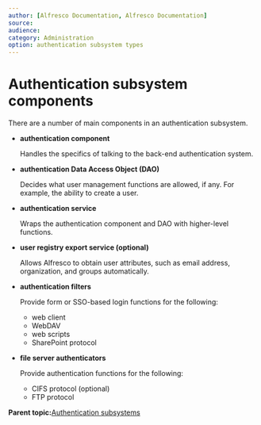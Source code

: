 ```yaml
---
author: [Alfresco Documentation, Alfresco Documentation]
source: 
audience: 
category: Administration
option: authentication subsystem types
---
```


# Authentication subsystem components

There are a number of main components in an authentication subsystem.

-   **authentication component**

    Handles the specifics of talking to the back-end authentication system.

-   **authentication Data Access Object \(DAO\)**

    Decides what user management functions are allowed, if any. For example, the ability to create a user.

-   **authentication service**

    Wraps the authentication component and DAO with higher-level functions.

-   **user registry export service \(optional\)**

    Allows Alfresco to obtain user attributes, such as email address, organization, and groups automatically.

-   **authentication filters**

    Provide form or SSO-based login functions for the following:

    -   web client
    -   WebDAV
    -   web scripts
    -   SharePoint protocol
-   **file server authenticators**

    Provide authentication functions for the following:

    -   CIFS protocol \(optional\)
    -   FTP protocol

**Parent topic:**[Authentication subsystems](../concepts/auth-subsystem-intro.md)

